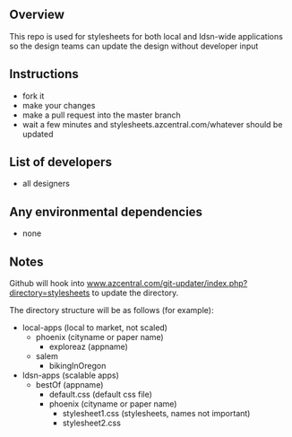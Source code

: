 ## Overview

This repo is used for stylesheets for both local and ldsn-wide applications so the design teams can update the design without developer input

## Instructions

* fork it
* make your changes
* make a pull request into the master branch
* wait a few minutes and stylesheets.azcentral.com/whatever should be updated

## List of developers

* all designers

## Any environmental dependencies

* none

## Notes

Github will hook into www.azcentral.com/git-updater/index.php?directory=stylesheets to update the directory.

The directory structure will be as follows (for example):

* local-apps (local to market, not scaled)
    * phoenix (cityname or paper name)
        * exploreaz (appname)
    * salem
        * bikingInOregon
* ldsn-apps (scalable apps)
    * bestOf (appname)
        * default.css (default css file)
        * phoenix (cityname or paper name)
            * stylesheet1.css (stylesheets, names not important)
            * stylesheet2.css
